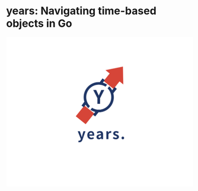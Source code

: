 # years: Navigating time-based objects in Go

![Years Logo](https://github.com/amberpixels/years/blob/master/years.png?raw=true "Years")